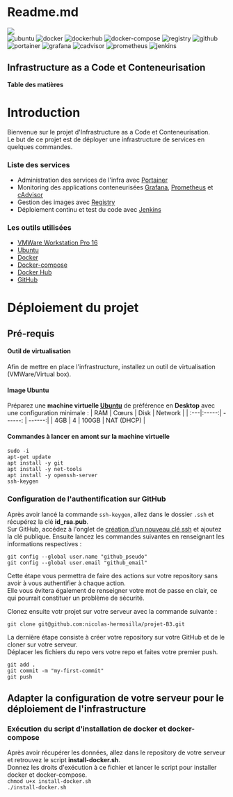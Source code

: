 # Readme.md
![](https://fredericfaure.files.wordpress.com/2014/02/logo_docker.png?w=676)  
![ubuntu](https://img.shields.io/badge/ubuntu-20.04-orange.svg)
![docker](https://img.shields.io/badge/docker-up-blue.svg)
![dockerhub](https://img.shields.io/badge/docker-hub-white.svg)
![docker-compose](https://img.shields.io/badge/docker-compose-green.svg)
![registry](https://img.shields.io/badge/docker-registry-white.svg)
![github](https://img.shields.io/badge/github-repository-blue.svg)  
![portainer](https://img.shields.io/badge/portainer-admin-blue.svg)
![grafana](https://img.shields.io/badge/grafana-monitor-orange.svg)
![cadvisor](https://img.shields.io/badge/cAdvisor-metrics-white.svg)
![prometheus](https://img.shields.io/badge/prometheus-datasource-orange.svg)
![jenkins](https://img.shields.io/badge/jenkins-deploy-red.svg)    
## Infrastructure as a Code et Conteneurisation
**Table des matières**

# Introduction
Bienvenue sur le projet d'Infrastructure as a Code et Conteneurisation.  
Le but de ce projet est de déployer une infrastructure de services en quelques commandes.  

### Liste des services
- Administration des services de l'infra avec [Portainer](https://www.portainer.io/)
- Monitoring des applications conteneurisées [Grafana](https://grafana.com/), [Prometheus](https://prometheus.io/) et [cAdvisor](https://github.com/google/cadvisor)
- Gestion des images avec [Registry](https://docs.docker.com/registry/)
- Déploiement continu et test du code avec [Jenkins](https://www.jenkins.io/)  

### Les outils utilisées
- [VMWare Workstation Pro 16](https://www.vmware.com/products/workstation-pro/workstation-pro-evaluation.html)
- [Ubuntu](https://ubuntu.com/download/desktop)
- [Docker](https://www.docker.com/)
- [Docker-compose](https://docs.docker.com/compose/)
- [Docker Hub](https://hub.docker.com/)
- [GitHub](https://github.com/)

# Déploiement du projet

## Pré-requis 

#### Outil de virtualisation
Afin de mettre en place l'infrastructure, installez un outil de virtualisation (VMWare/Virtual box).  

#### Image Ubuntu
Préparez une **machine virtuelle [Ubuntu](https://ubuntu.com/download/desktop/thank-you?version=20.04.2.0&architecture=amd64)** de préférence en **Desktop** avec une configuration minimale : 
| RAM | Cœurs | Disk  | Network  | 
| :---|:-----:| ------: | ------:|
| 4GB | 4     | 100GB | NAT (DHCP) |

#### Commandes à lancer en amont sur la machine virtuelle
`sudo -i`  
`apt-get update`  
`apt install -y git`        
`apt install -y net-tools`  
`apt install -y openssh-server`  
`ssh-keygen`  

### Configuration de l'authentification sur GitHub

Après avoir lancé la commande `ssh-keygen`, allez dans le dossier `.ssh` et récupérez la clé **id_rsa.pub**.  
Sur GitHub, accédez à l'onglet de [création d'un nouveau clé ssh](https://github.com/settings/ssh/new) et ajoutez la clé publique.
Ensuite lancez les commandes suivantes en renseignant les informations respectives :

`git config --global user.name "github_pseudo"`  
`git config --global user.email "github_email"`  

Cette étape vous permettra de faire des actions sur votre repository sans avoir à vous authentifier à chaque action.  
Elle vous évitera également de renseigner votre mot de passe en clair, ce qui pourrait constituer un problème de sécurité.

Clonez ensuite votr projet sur votre serveur avec la commande suivante : 

`git clone git@github.com:nicolas-hermosilla/projet-B3.git`

La dernière étape consiste à créer votre repository sur votre GitHub et de le cloner sur votre serveur.  
Déplacer les fichiers du repo vers votre repo et faites votre premier push.

`git add .`  
`git commit -m "my-first-commit"`  
`git push`  


## Adapter la configuration de votre serveur pour le déploiement de l'infrastructure

### Exécution du script d'installation de **docker** et **docker-compose**

Après avoir récupérer les données, allez dans le repository de votre serveur et retrouvez le script **install-docker.sh**.  
Donnez les droits d'exécution à ce fichier et lancer le script pour installer docker et docker-compose.  
`chmod u+x install-docker.sh`  
`./install-docker.sh`
